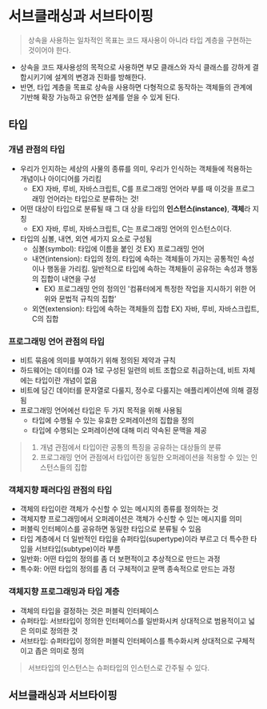 # 서브클래싱과 서브타이핑

> 상속을 사용하는 일차적인 목표는 코드 재사용이 아니라 타입 계층을 구현하는 것이어야 한다.

- 상속을 코드 재사용성의 목적으로 사용하면 부모 클래스와 자식 클래스를 강하게 결합시키기에 설계의 변경과 진화를 방해한다.
- 반면, 타입 계층을 목표로 상속을 사용하면 다형적으로 동작하는 객체들의 관계에 기반해 확장 가능하고 유연한 설계를 얻을 수 있게 된다.

## 타입

### 개념 관점의 타입

- 우리가 인지하는 세상의 사물의 종류를 의미, 우리가 인식하는 객체들에 적용하는 개념이나 아이디어를 가리킴
  - EX) 자바, 루비, 자바스크립트, C를 프로그래밍 언어라 부를 때 이것을 프로그래밍 언어라는 타입으로 분류하는 것!
- 어떤 대상이 타입으로 분류될 때 그 대 상을 타입의 **인스턴스(instance)**, **객체**라 지칭
  - EX) 자바, 루비, 자바스크립트, C는 프로그래밍 언어의 인스턴스이다.
- 타입의 심볼, 내연, 외연 세가지 요소로 구성됨
  - 심볼(symbol): 타입에 이름을 붙인 것 EX) 프로그래밍 언어
  - 내연(intension): 타입의 정의. 타입에 속하는 객체들이 가지는 공통적인 속성이나 행동을 가리킴. 일반적으로 타입에 속하는 객체들이 공유하는 속성과 행동의 집합이 내연을 구성
    - EX) 프로그래밍 언의 정의인 '컴퓨터에게 특정한 작업을 지시하기 위한 어위와 문법적 규칙의 집합'
  - 외연(extension): 타입에 속하는 객체들의 집합 EX) 자바, 루비, 자바스크립트, C의 집합

### 프로그래밍 언어 관점의 타입

- 비트 묶음에 의미를 부여하기 위해 정의된 제약과 규칙
- 하드웨어는 데이터를 0과 1로 구성된 일련의 비트 조합으로 취급하는데, 비트 자체에는 타입이란 개념이 없음
- 비트에 담긴 데이터를 문자열로 다룰지, 정수로 다룰지는 애플리케이션에 의해 결정 됨
- 프로그래밍 언어에선 타입은 두 가지 목적을 위해 사용됨
  - 타입에 수행될 수 있는 유효한 오퍼레이션의 집합을 정의
  - 타입에 수행되는 오퍼레이션에 대해 미리 약속된 문맥을 제공

> 1. 개념 관점에서 타입이란 공통의 특징을 공유하는 대상들의 분류
> 2. 프로그래밍 언어 관점에서 타입이란 동일한 오퍼레이션을 적용할 수 있는 인스턴스들의 집합

### 객체지향 패러다임 관점의 타입

- 객체의 타입이란 객체가 수신할 수 있는 메시지의 종류를 정의하는 것
- 객체지향 프로그래밍에서 오퍼레이션은 객체가 수신할 수 있는 메시지를 의미
- 퍼블릭 인터페이스를 공유하면 동일한 타입으로 분류될 수 있음
- 타입 계층에서 더 일반적인 타입을 슈퍼타입(supertype)이라 부르고 더 특수한 타입을 서브타입(subtype)이라 부름
- 일반화: 어떤 타입의 정의를 좀 더 보편적이고 추상적으로 만드는 과정
- 특수화: 어떤 타입의 정의를 좀 더 구체적이고 문맥 종속적으로 만드는 과정

### 객체지향 프로그래밍과 타입 계층

- 객체의 타입을 결정하는 것은 퍼블릭 인터페이스
- 슈퍼타입: 서브타입이 정의한 인터페이스를 일반화시켜 상대적으로 범용적이고 넓은 의미로 정의한 것
- 서브타입: 슈퍼타입이 정의한 퍼블릭 인터페이스를 특수화시켜 상대적으로 구체적이고 좁은 의미로 정의

> 서브타입의 인스턴스는 슈퍼타입의 인스턴스로 간주될 수 있다.

## 서브클래싱과 서브타이핑